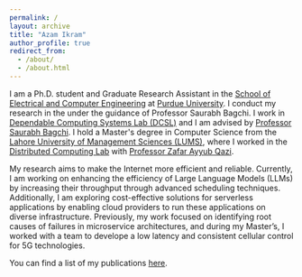```yaml
---
permalink: /
layout: archive
title: "Azam Ikram"
author_profile: true
redirect_from: 
  - /about/
  - /about.html
---
```


I am a Ph.D. student and Graduate Research Assistant in the [School of Electrical and Computer Engineering](https://engineering.purdue.edu/ECE) at [Purdue University](https://www.purdue.edu/). I conduct my research in the  under the guidance of Professor Saurabh Bagchi. I work in [Dependable Computing Systems Lab (DCSL)](https://engineering.purdue.edu/dcsl/) and I am advised by [Professor Saurabh Bagchi](https://www.saurabhbagchi.us/). I hold a Master's degree in Computer Science from the [Lahore University of Management Sciences (LUMS)](https://lums.edu.pk/), where I worked in the [Distributed Computing Lab](https://web.lums.edu.pk/~ncbc/affiliated-labs/distributed-computing-lab/) with [Professor Zafar Ayyub Qazi](https://web.lums.edu.pk/~zafar/).

My research aims to make the Internet more efficient and reliable. Currently, I am working on enhancing the efficiency of Large Language Models (LLMs) by increasing their throughput through advanced scheduling techniques. Additionally, I am exploring cost-effective solutions for serverless applications by enabling cloud providers to run these applications on diverse infrastructure. Previously, my work focused on identifying root causes of failures in microservice architectures, and during my Master’s, I worked with a team to develope a low latency and consistent cellular control for 5G technologies.

You can find a list of my publications [here](/publications).
